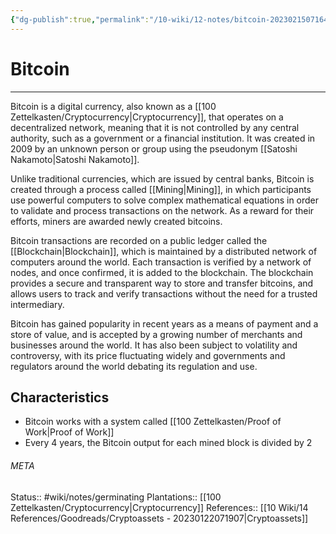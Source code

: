 ```yaml
---
{"dg-publish":true,"permalink":"/10-wiki/12-notes/bitcoin-20230215071646/"}
---
```


# Bitcoin
---
Bitcoin is a digital currency, also known as a [[100 Zettelkasten/Cryptocurrency\|Cryptocurrency]], that operates on a decentralized network, meaning that it is not controlled by any central authority, such as a government or a financial institution. It was created in 2009 by an unknown person or group using the pseudonym [[Satoshi Nakamoto\|Satoshi Nakamoto]].

Unlike traditional currencies, which are issued by central banks, Bitcoin is created through a process called [[Mining\|Mining]], in which participants use powerful computers to solve complex mathematical equations in order to validate and process transactions on the network. As a reward for their efforts, miners are awarded newly created bitcoins.

Bitcoin transactions are recorded on a public ledger called the [[Blockchain\|Blockchain]], which is maintained by a distributed network of computers around the world. Each transaction is verified by a network of nodes, and once confirmed, it is added to the blockchain. The blockchain provides a secure and transparent way to store and transfer bitcoins, and allows users to track and verify transactions without the need for a trusted intermediary.

Bitcoin has gained popularity in recent years as a means of payment and a store of value, and is accepted by a growing number of merchants and businesses around the world. It has also been subject to volatility and controversy, with its price fluctuating widely and governments and regulators around the world debating its regulation and use.

## Characteristics
- Bitcoin works with a system called [[100 Zettelkasten/Proof of Work\|Proof of Work]]
- Every 4 years, the Bitcoin output for each mined block is divided by 2



###### META
Status:: #wiki/notes/germinating 
Plantations:: [[100 Zettelkasten/Cryptocurrency\|Cryptocurrency]]
References:: [[10 Wiki/14 References/Goodreads/Cryptoassets - 20230122071907\|Cryptoassets]]
